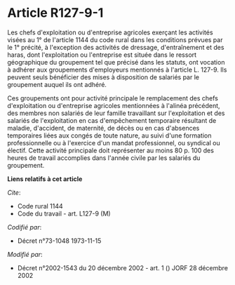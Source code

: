 # Article R127-9-1

Les chefs d'exploitation ou d'entreprise agricoles exerçant les activités visées au 1° de l'article 1144 du code rural dans
les conditions prévues par le 1° précité, à l'exception des activités de dressage, d'entraînement et des haras, dont
l'exploitation ou l'entreprise est située dans le ressort géographique du groupement tel que précisé dans les statuts, ont
vocation à adhérer aux groupements d'employeurs mentionnés à l'article L. 127-9. Ils peuvent seuls bénéficier des mises à
disposition de salariés par le groupement auquel ils ont adhéré.

Ces groupements ont pour activité principale le remplacement des chefs d'exploitation ou d'entreprise agricoles mentionnées à
l'alinéa précédent, des membres non salariés de leur famille travaillant sur l'exploitation et des salariés de l'exploitation
en cas d'empêchement temporaire résultant de maladie, d'accident, de maternité, de décès ou en cas d'absences temporaires
liées aux congés de toute nature, au suivi d'une formation professionnelle ou à l'exercice d'un mandat professionnel, ou
syndical ou électif. Cette activité principale doit représenter au moins 80 p. 100 des heures de travail accomplies dans
l'année civile par les salariés du groupement.

**Liens relatifs à cet article**

_Cite_:

  - Code rural 1144
  - Code du travail - art. L127-9 (M)

_Codifié par_:

  - Décret n°73-1048 1973-11-15

_Modifié par_:

  - Décret n°2002-1543 du 20 décembre 2002 - art. 1 () JORF 28 décembre 2002
